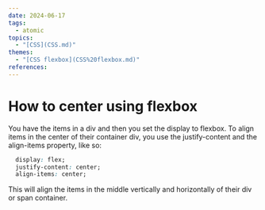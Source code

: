 ```yaml
---  
date: 2024-06-17  
tags:  
  - atomic  
topics:  
  - "[CSS](CSS.md)"  
themes:  
  - "[CSS flexbox](CSS%20flexbox.md)"  
references:   
---  
```

# How to center using flexbox  
You have the items in a div and then you set the display to flexbox. To align items in the center of their container div, you use the justify-content and the align-items property, like so:  
```css  
  display: flex;  
  justify-content: center;  
  align-items: center;  
```  
  
This will align the items in the middle vertically and horizontally of their div or span container.  
